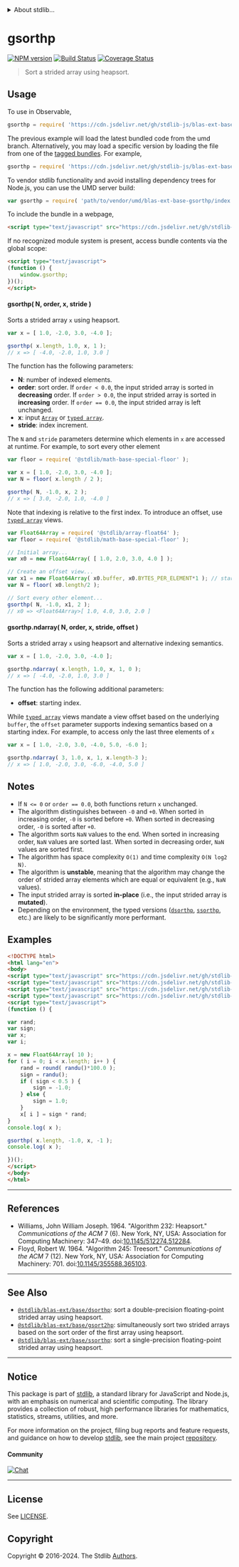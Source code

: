 <!--

@license Apache-2.0

Copyright (c) 2020 The Stdlib Authors.

Licensed under the Apache License, Version 2.0 (the "License");
you may not use this file except in compliance with the License.
You may obtain a copy of the License at

   http://www.apache.org/licenses/LICENSE-2.0

Unless required by applicable law or agreed to in writing, software
distributed under the License is distributed on an "AS IS" BASIS,
WITHOUT WARRANTIES OR CONDITIONS OF ANY KIND, either express or implied.
See the License for the specific language governing permissions and
limitations under the License.

-->


<details>
  <summary>
    About stdlib...
  </summary>
  <p>We believe in a future in which the web is a preferred environment for numerical computation. To help realize this future, we've built stdlib. stdlib is a standard library, with an emphasis on numerical and scientific computation, written in JavaScript (and C) for execution in browsers and in Node.js.</p>
  <p>The library is fully decomposable, being architected in such a way that you can swap out and mix and match APIs and functionality to cater to your exact preferences and use cases.</p>
  <p>When you use stdlib, you can be absolutely certain that you are using the most thorough, rigorous, well-written, studied, documented, tested, measured, and high-quality code out there.</p>
  <p>To join us in bringing numerical computing to the web, get started by checking us out on <a href="https://github.com/stdlib-js/stdlib">GitHub</a>, and please consider <a href="https://opencollective.com/stdlib">financially supporting stdlib</a>. We greatly appreciate your continued support!</p>
</details>

# gsorthp

[![NPM version][npm-image]][npm-url] [![Build Status][test-image]][test-url] [![Coverage Status][coverage-image]][coverage-url] <!-- [![dependencies][dependencies-image]][dependencies-url] -->

> Sort a strided array using heapsort.



<section class="usage">

## Usage

To use in Observable,

```javascript
gsorthp = require( 'https://cdn.jsdelivr.net/gh/stdlib-js/blas-ext-base-gsorthp@umd/browser.js' )
```
The previous example will load the latest bundled code from the umd branch. Alternatively, you may load a specific version by loading the file from one of the [tagged bundles](https://github.com/stdlib-js/blas-ext-base-gsorthp/tags). For example,

```javascript
gsorthp = require( 'https://cdn.jsdelivr.net/gh/stdlib-js/blas-ext-base-gsorthp@v0.2.1-umd/browser.js' )
```

To vendor stdlib functionality and avoid installing dependency trees for Node.js, you can use the UMD server build:

```javascript
var gsorthp = require( 'path/to/vendor/umd/blas-ext-base-gsorthp/index.js' )
```

To include the bundle in a webpage,

```html
<script type="text/javascript" src="https://cdn.jsdelivr.net/gh/stdlib-js/blas-ext-base-gsorthp@umd/browser.js"></script>
```

If no recognized module system is present, access bundle contents via the global scope:

```html
<script type="text/javascript">
(function () {
    window.gsorthp;
})();
</script>
```

#### gsorthp( N, order, x, stride )

Sorts a strided array `x` using heapsort.

```javascript
var x = [ 1.0, -2.0, 3.0, -4.0 ];

gsorthp( x.length, 1.0, x, 1 );
// x => [ -4.0, -2.0, 1.0, 3.0 ]
```

The function has the following parameters:

-   **N**: number of indexed elements.
-   **order**: sort order. If `order < 0.0`, the input strided array is sorted in **decreasing** order. If `order > 0.0`, the input strided array is sorted in **increasing** order. If `order == 0.0`, the input strided array is left unchanged.
-   **x**: input [`Array`][mdn-array] or [`typed array`][mdn-typed-array].
-   **stride**: index increment.

The `N` and `stride` parameters determine which elements in `x` are accessed at runtime. For example, to sort every other element

```javascript
var floor = require( '@stdlib/math-base-special-floor' );

var x = [ 1.0, -2.0, 3.0, -4.0 ];
var N = floor( x.length / 2 );

gsorthp( N, -1.0, x, 2 );
// x => [ 3.0, -2.0, 1.0, -4.0 ]
```

Note that indexing is relative to the first index. To introduce an offset, use [`typed array`][mdn-typed-array] views.

```javascript
var Float64Array = require( '@stdlib/array-float64' );
var floor = require( '@stdlib/math-base-special-floor' );

// Initial array...
var x0 = new Float64Array( [ 1.0, 2.0, 3.0, 4.0 ] );

// Create an offset view...
var x1 = new Float64Array( x0.buffer, x0.BYTES_PER_ELEMENT*1 ); // start at 2nd element
var N = floor( x0.length/2 );

// Sort every other element...
gsorthp( N, -1.0, x1, 2 );
// x0 => <Float64Array>[ 1.0, 4.0, 3.0, 2.0 ]
```

#### gsorthp.ndarray( N, order, x, stride, offset )

Sorts a strided array `x` using heapsort and alternative indexing semantics.

```javascript
var x = [ 1.0, -2.0, 3.0, -4.0 ];

gsorthp.ndarray( x.length, 1.0, x, 1, 0 );
// x => [ -4.0, -2.0, 1.0, 3.0 ]
```

The function has the following additional parameters:

-   **offset**: starting index.

While [`typed array`][mdn-typed-array] views mandate a view offset based on the underlying `buffer`, the `offset` parameter supports indexing semantics based on a starting index. For example, to access only the last three elements of `x`

```javascript
var x = [ 1.0, -2.0, 3.0, -4.0, 5.0, -6.0 ];

gsorthp.ndarray( 3, 1.0, x, 1, x.length-3 );
// x => [ 1.0, -2.0, 3.0, -6.0, -4.0, 5.0 ]
```

</section>

<!-- /.usage -->

<section class="notes">

## Notes

-   If `N <= 0` or `order == 0.0`, both functions return `x` unchanged.
-   The algorithm distinguishes between `-0` and `+0`. When sorted in increasing order, `-0` is sorted before `+0`. When sorted in decreasing order, `-0` is sorted after `+0`.
-   The algorithm sorts `NaN` values to the end. When sorted in increasing order, `NaN` values are sorted last. When sorted in decreasing order, `NaN` values are sorted first.
-   The algorithm has space complexity `O(1)` and time complexity `O(N log2 N)`.
-   The algorithm is **unstable**, meaning that the algorithm may change the order of strided array elements which are equal or equivalent (e.g., `NaN` values).
-   The input strided array is sorted **in-place** (i.e., the input strided array is **mutated**).
-   Depending on the environment, the typed versions ([`dsorthp`][@stdlib/blas/ext/base/dsorthp], [`ssorthp`][@stdlib/blas/ext/base/ssorthp], etc.) are likely to be significantly more performant.

</section>

<!-- /.notes -->

<section class="examples">

## Examples

<!-- eslint no-undef: "error" -->

```html
<!DOCTYPE html>
<html lang="en">
<body>
<script type="text/javascript" src="https://cdn.jsdelivr.net/gh/stdlib-js/math-base-special-round@umd/browser.js"></script>
<script type="text/javascript" src="https://cdn.jsdelivr.net/gh/stdlib-js/random-base-randu@umd/browser.js"></script>
<script type="text/javascript" src="https://cdn.jsdelivr.net/gh/stdlib-js/array-float64@umd/browser.js"></script>
<script type="text/javascript" src="https://cdn.jsdelivr.net/gh/stdlib-js/blas-ext-base-gsorthp@umd/browser.js"></script>
<script type="text/javascript">
(function () {

var rand;
var sign;
var x;
var i;

x = new Float64Array( 10 );
for ( i = 0; i < x.length; i++ ) {
    rand = round( randu()*100.0 );
    sign = randu();
    if ( sign < 0.5 ) {
        sign = -1.0;
    } else {
        sign = 1.0;
    }
    x[ i ] = sign * rand;
}
console.log( x );

gsorthp( x.length, -1.0, x, -1 );
console.log( x );

})();
</script>
</body>
</html>
```

</section>

<!-- /.examples -->

* * *

<section class="references">

## References

-   Williams, John William Joseph. 1964. "Algorithm 232: Heapsort." _Communications of the ACM_ 7 (6). New York, NY, USA: Association for Computing Machinery: 347–49. doi:[10.1145/512274.512284][@williams:1964a].
-   Floyd, Robert W. 1964. "Algorithm 245: Treesort." _Communications of the ACM_ 7 (12). New York, NY, USA: Association for Computing Machinery: 701. doi:[10.1145/355588.365103][@floyd:1964a].

</section>

<!-- /.references -->

<!-- Section for related `stdlib` packages. Do not manually edit this section, as it is automatically populated. -->

<section class="related">

* * *

## See Also

-   <span class="package-name">[`@stdlib/blas-ext/base/dsorthp`][@stdlib/blas/ext/base/dsorthp]</span><span class="delimiter">: </span><span class="description">sort a double-precision floating-point strided array using heapsort.</span>
-   <span class="package-name">[`@stdlib/blas-ext/base/gsort2hp`][@stdlib/blas/ext/base/gsort2hp]</span><span class="delimiter">: </span><span class="description">simultaneously sort two strided arrays based on the sort order of the first array using heapsort.</span>
-   <span class="package-name">[`@stdlib/blas-ext/base/ssorthp`][@stdlib/blas/ext/base/ssorthp]</span><span class="delimiter">: </span><span class="description">sort a single-precision floating-point strided array using heapsort.</span>

</section>

<!-- /.related -->

<!-- Section for all links. Make sure to keep an empty line after the `section` element and another before the `/section` close. -->


<section class="main-repo" >

* * *

## Notice

This package is part of [stdlib][stdlib], a standard library for JavaScript and Node.js, with an emphasis on numerical and scientific computing. The library provides a collection of robust, high performance libraries for mathematics, statistics, streams, utilities, and more.

For more information on the project, filing bug reports and feature requests, and guidance on how to develop [stdlib][stdlib], see the main project [repository][stdlib].

#### Community

[![Chat][chat-image]][chat-url]

---

## License

See [LICENSE][stdlib-license].


## Copyright

Copyright &copy; 2016-2024. The Stdlib [Authors][stdlib-authors].

</section>

<!-- /.stdlib -->

<!-- Section for all links. Make sure to keep an empty line after the `section` element and another before the `/section` close. -->

<section class="links">

[npm-image]: http://img.shields.io/npm/v/@stdlib/blas-ext-base-gsorthp.svg
[npm-url]: https://npmjs.org/package/@stdlib/blas-ext-base-gsorthp

[test-image]: https://github.com/stdlib-js/blas-ext-base-gsorthp/actions/workflows/test.yml/badge.svg?branch=v0.2.1
[test-url]: https://github.com/stdlib-js/blas-ext-base-gsorthp/actions/workflows/test.yml?query=branch:v0.2.1

[coverage-image]: https://img.shields.io/codecov/c/github/stdlib-js/blas-ext-base-gsorthp/main.svg
[coverage-url]: https://codecov.io/github/stdlib-js/blas-ext-base-gsorthp?branch=main

<!--

[dependencies-image]: https://img.shields.io/david/stdlib-js/blas-ext-base-gsorthp.svg
[dependencies-url]: https://david-dm.org/stdlib-js/blas-ext-base-gsorthp/main

-->

[chat-image]: https://img.shields.io/gitter/room/stdlib-js/stdlib.svg
[chat-url]: https://app.gitter.im/#/room/#stdlib-js_stdlib:gitter.im

[stdlib]: https://github.com/stdlib-js/stdlib

[stdlib-authors]: https://github.com/stdlib-js/stdlib/graphs/contributors

[umd]: https://github.com/umdjs/umd
[es-module]: https://developer.mozilla.org/en-US/docs/Web/JavaScript/Guide/Modules

[deno-url]: https://github.com/stdlib-js/blas-ext-base-gsorthp/tree/deno
[deno-readme]: https://github.com/stdlib-js/blas-ext-base-gsorthp/blob/deno/README.md
[umd-url]: https://github.com/stdlib-js/blas-ext-base-gsorthp/tree/umd
[umd-readme]: https://github.com/stdlib-js/blas-ext-base-gsorthp/blob/umd/README.md
[esm-url]: https://github.com/stdlib-js/blas-ext-base-gsorthp/tree/esm
[esm-readme]: https://github.com/stdlib-js/blas-ext-base-gsorthp/blob/esm/README.md
[branches-url]: https://github.com/stdlib-js/blas-ext-base-gsorthp/blob/main/branches.md

[stdlib-license]: https://raw.githubusercontent.com/stdlib-js/blas-ext-base-gsorthp/main/LICENSE

[mdn-array]: https://developer.mozilla.org/en-US/docs/Web/JavaScript/Reference/Global_Objects/Array

[mdn-typed-array]: https://developer.mozilla.org/en-US/docs/Web/JavaScript/Reference/Global_Objects/TypedArray

[@williams:1964a]: https://doi.org/10.1145/512274.512284

[@floyd:1964a]: https://doi.org/10.1145/355588.365103

<!-- <related-links> -->

[@stdlib/blas/ext/base/dsorthp]: https://github.com/stdlib-js/blas-ext-base-dsorthp/tree/umd

[@stdlib/blas/ext/base/gsort2hp]: https://github.com/stdlib-js/blas-ext-base-gsort2hp/tree/umd

[@stdlib/blas/ext/base/ssorthp]: https://github.com/stdlib-js/blas-ext-base-ssorthp/tree/umd

<!-- </related-links> -->

</section>

<!-- /.links -->
